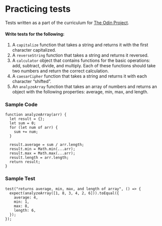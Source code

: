 # Practicing tests
Tests written as a part of the curriculum for [The Odin Project](https://www.theodinproject.com/).

#### Write tests for the following:
1. A `capitalize` function that takes a string and returns it with the first character capitalized.
2. A `reverseString` function that takes a string and returns it reversed.
3. A `calculator` object that contains functions for the basic operations: add, subtract, divide, and multiply. Each of these functions should take two numbers and return the correct calculation.
4. A `caesarCipher` function that takes a string and returns it with each character “shifted”.
5. An `analyzeArray` function that takes an array of numbers and returns an object with the following properties: average, min, max, and length.

### Sample Code
```
function analyzeArray(arr) {
  let result = {};
  let sum = 0;
  for (let num of arr) {
    sum += num;
  }
  
  result.average = sum / arr.length;
  result.min = Math.min(...arr);
  result.max = Math.max(...arr);
  result.length = arr.length;
  return result;
}
```

### Sample Test
```
test("returns average, min, max, and length of array", () => {
  expect(analyzeArray([1, 8, 3, 4, 2, 6])).toEqual({
    average: 4,
    min: 1,
    max: 8,
    length: 6,
  });
});
```
